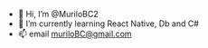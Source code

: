- 👋 Hi, I’m @MuriloBC2
- 🌱 I’m currently learning React Native, Db and C#
- 📫 email muriloBC@gmail.com
 

<!---
MuriloBC2/MuriloBC2 is a ✨ special ✨ repository because its `README.md` (this file) appears on your GitHub profile.
You can click the Preview link to take a look at your changes.
--->
